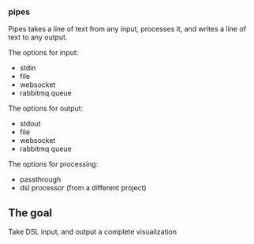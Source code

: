 ### pipes

Pipes takes a line of text from any input, processes it, and writes 
a line of text to any output.

The options for input:

- stdin
- file
- websocket
- rabbitmq queue

The options for output:

- stdout
- file
- websocket
- rabbitmq queue

The options for processing:

- passthrough
- dsl processor (from a different project)

## The goal

Take DSL input, and output a complete visualization

